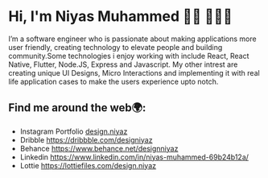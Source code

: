 # Hi, I'm Niyas Muhammed 👋🏽 🧑🏽‍💻

I’m a software engineer who is passionate about making applications more user friendly, creating technology to elevate people and building community.Some technologies i enjoy working with include React, React Native, Flutter, Node.JS, Express and Javascript. My other intrest are creating unique UI Designs, Micro Interactions and implementing it with real life application cases to make the users experience upto notch.

## Find me around the web🌍:

- Instagram Portfolio <a href="https://instagram.com/design.niyaz">design.niyaz</a> 
- Dribble https://dribbble.com/designiyaz
- Behance https://www.behance.net/designniyaz
- Linkedin https://www.linkedin.com/in/niyas-muhammed-69b24b12a/
- Lottie https://lottiefiles.com/design.niyaz
